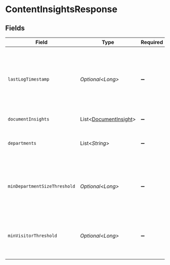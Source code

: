 # ContentInsightsResponse


## Fields

| Field                                                                                            | Type                                                                                             | Required                                                                                         | Description                                                                                      |
| ------------------------------------------------------------------------------------------------ | ------------------------------------------------------------------------------------------------ | ------------------------------------------------------------------------------------------------ | ------------------------------------------------------------------------------------------------ |
| `lastLogTimestamp`                                                                               | *Optional\<Long>*                                                                                | :heavy_minus_sign:                                                                               | Unix timestamp of the last activity processed to make the response (in seconds since epoch UTC). |
| `documentInsights`                                                                               | List\<[DocumentInsight](../../models/components/DocumentInsight.md)>                             | :heavy_minus_sign:                                                                               | Insights for documents.                                                                          |
| `departments`                                                                                    | List\<*String*>                                                                                  | :heavy_minus_sign:                                                                               | list of departments applicable for contents tab.                                                 |
| `minDepartmentSizeThreshold`                                                                     | *Optional\<Long>*                                                                                | :heavy_minus_sign:                                                                               | Min threshold in size of departments while populating results, otherwise 0.                      |
| `minVisitorThreshold`                                                                            | *Optional\<Long>*                                                                                | :heavy_minus_sign:                                                                               | Minimum number of visitors to a document required to be included in insights.                    |